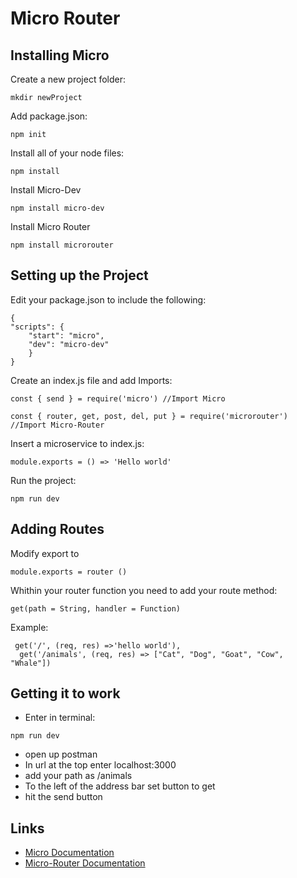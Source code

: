 # Micro Router


## Installing Micro

Create a new project folder:
```
mkdir newProject
```
Add package.json:
```
npm init
```
Install all of your node files:
```
npm install 
```
Install Micro-Dev
```
npm install micro-dev
```
Install Micro Router
```
npm install microrouter
```
## Setting up the Project
Edit your package.json to include the following:
```   
{
"scripts": {
    "start": "micro",
    "dev": "micro-dev"
    }
}
```
Create an index.js file
and add Imports:
```
const { send } = require('micro') //Import Micro
```
```
const { router, get, post, del, put } = require('microrouter') //Import Micro-Router
```
Insert a microservice to index.js:
```
module.exports = () => 'Hello world'
```
Run the project:
```
npm run dev
```

## Adding Routes
Modify export to
```
module.exports = router ()
```
Whithin your router function you need to add your route method:
```
get(path = String, handler = Function)
```
Example:
```
 get('/', (req, res) =>'hello world'),
  get('/animals', (req, res) => ["Cat", "Dog", "Goat", "Cow", "Whale"])
```
## Getting it to work
* Enter in terminal:
```
npm run dev
```
* open up postman
* In url at the top enter localhost:3000
* add your path as /animals
* To the left of the address bar set button to get
* hit the send button
## Links
* [Micro Documentation](https://zeit.co/blog/micro-8)
* [Micro-Router Documentation](https://github.com/pedronauck/micro-router)

